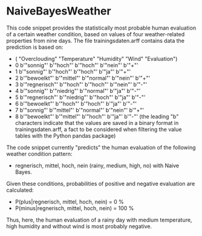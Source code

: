 # NaiveBayesWeather

This code snippet provides the statistically most probable human evaluation of a certain weather condition, based on values of four weather-related properties from nine days.
The file trainingsdaten.arff contains data the prediction is based on:
* (      "Overclouding"  "Temperature" "Humidity"     "Wind" "Evaluation")
* 0      b'"sonnig"'     b'"hoch"'      b'"hoch"'  b'"nein"'      b'"+"'
* 1      b'"sonnig"'     b'"hoch"'      b'"hoch"'    b'"ja"'      b'"+"'
* 2    b'"bewoelkt"'   b'"mittel"'    b'"normal"'  b'"nein"'      b'"+"'
* 3  b'"regnerisch"'     b'"hoch"'      b'"hoch"'  b'"nein"'      b'"-"'
* 4      b'"sonnig"'  b'"niedrig"'    b'"normal"'    b'"ja"'      b'"-"'
* 5  b'"regnerisch"'  b'"niedrig"'      b'"hoch"'    b'"ja"'      b'"-"'
* 6    b'"bewoelkt"'     b'"hoch"'      b'"hoch"'    b'"ja"'      b'"-"'
* 7      b'"sonnig"'   b'"mittel"'    b'"normal"'  b'"nein"'      b'"+"'
* 8    b'"bewoelkt"'   b'"mittel"'      b'"hoch"'    b'"ja"'      b'"-"'
(the leading "b" characters indicate that the values are saved in a binary format in trainingsdaten.arff, a fact to be considered when filtering the value tables with the Python pandas package)

The code snippet currently "predicts" the human evaluation of the following weather condition pattern:
* regnerisch, mittel, hoch, nein (rainy, medium, high, no)
with Naive Bayes.

Given these conditions, probabilities of positive and negative evaluation are calculated:
* P(plus|regnerisch, mittel, hoch, nein) = 0 %
* P(minus|regnerisch, mittel, hoch, nein) = 100 %

Thus, here, the human evaluation of a rainy day with medium temperature, high humidity and without wind is most probably negative.
